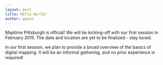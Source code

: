 ```yaml
---
layout: post
title: Hello World!
author: gassc
---
```


Maptime Pittsburgh is official! We will be kicking-off with our first session in February 2015. The date and location are yet to be finalized - stay tuned.

In our first session, we plan to provide a broad overview of the basics of digital mapping. It will be an informal gathering, and no prior experience is required! 